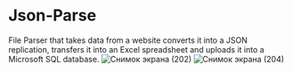 # Json-Parse 
File Parser that takes data from a website converts it into a JSON replication, transfers it into an Excel spreadsheet and uploads it into a Microsoft SQL database.
![Снимок экрана (202)](https://github.com/arthurshk/Json-Parse/assets/135430504/11762edf-2578-4db7-9646-1dccb3dad89f)
![Снимок экрана (204)](https://github.com/arthurshk/Json-Parse/assets/135430504/d757b4c4-ec7b-4276-b599-4f1782548551)

